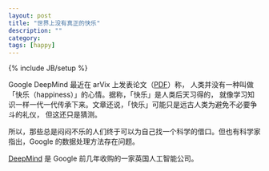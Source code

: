 ```yaml
---
layout: post
title: "世界上没有真正的快乐"
description: ""
category:
tags: [happy]
---
```

{% include JB/setup %}

Google DeepMind 最近在 arVix 上发表论文（[PDF](https://arxiv.org/pdf/1612.03801.pdf)）称，
人类并没有一种叫做「快乐（happiness）」的心情。据称，「快乐」是人类后天习得的，
就像学习知识一样一代一代传承下来。文章还说，「快乐」可能只是远古人类为避免不必要争斗的礼仪，
但这还只是猜测。

所以，那些总是闷闷不乐的人们终于可以为自己找一个科学的借口。但也有科学家指出，Google
的数据处理方法存在问题。

[DeepMind](https://deepmind.com/) 是 Google 前几年收购的一家英国人工智能公司。
